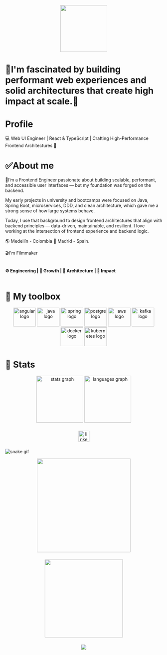 
<div align="center">
  <img height="150" src="https://i.giphy.com/media/v1.Y2lkPTc5MGI3NjExZGl5N3I4NnYyMGJzdGxoMjN0NDh0cHd0MTJxcjNsZThra3IzamJ4NiZlcD12MV9pbnRlcm5hbF9naWZfYnlfaWQmY3Q9Zw/l0ExfefVh7RnU58f6/giphy.gif">
</div>
<h1 align="left">🏅I'm fascinated by building performant web experiences and solid architectures that create high impact at scale.🏅</h1>


<h1>Profile</h1>

<p align="left">💻 Web UI Engineer | React & TypeScript | Crafting High-Performance Frontend Architectures 🚀</p>


<h1>✅About me</h1>

<p>🎯I’m a Frontend Engineer passionate about building scalable, performant, and accessible user interfaces — but my foundation was forged on the backend.

My early projects in university and bootcamps were focused on Java, Spring Boot, microservices, DDD, and clean architecture, which gave me a strong sense of how large systems behave.

Today, I use that background to design frontend architectures that align with backend principles — data-driven, maintainable, and resilient. I love working at the intersection of frontend experience and backend logic.</p>
<p>🌎 Medellín - Colombia 📍 Madrid - Spain.</p>
<p>🎬I'm Filmmaker</p>



<div align="center" style="display: flex; justify-content: space-between">
  <h4>⚙️ Engineering | 🚀 Growth | 🧠 Architecture | 🎯 Impact</h4>
</div>



<h1>🧰 My toolbox</h1>
<div align="center">
  
  <img src="https://cdn.jsdelivr.net/gh/devicons/devicon/icons/angular/angular-original.svg" height="60" width="72" alt="angular logo"  />
  <img src="https://cdn.jsdelivr.net/gh/devicons/devicon/icons/java/java-original.svg" height="60" width="72" alt="java logo"  />
  <img src="https://cdn.jsdelivr.net/gh/devicons/devicon/icons/spring/spring-original.svg" height="60" width="72" alt="spring logo"  />
  <img src="https://cdn.jsdelivr.net/gh/devicons/devicon/icons/postgresql/postgresql-original.svg" height="60" width="72" alt="postgre logo"  />
  <img src="https://cdn.jsdelivr.net/gh/devicons/devicon@latest/icons/amazonwebservices/amazonwebservices-original-wordmark.svg"  height="60" width="72" alt="aws logo"/>
  <img src="https://cdn.jsdelivr.net/gh/devicons/devicon@latest/icons/apachekafka/apachekafka-original-wordmark.svg" height="60" width="72" alt="kafka logo" />
  <img src="https://cdn.jsdelivr.net/gh/devicons/devicon/icons/docker/docker-original.svg" height="60" width="72" alt="docker logo"  />
  <img src="https://cdn.jsdelivr.net/gh/devicons/devicon/icons/kubernetes/kubernetes-original.svg" height="60" width="72" alt="kubernetes logo"  />
  
  
  
</div>



<h1>🏁 Stats</h1>
<div align="center">
  <img src="https://github-readme-stats.vercel.app/api?hide_title=false&hide_rank=false&show_icons=true&include_all_commits=true&count_private=true&disable_animations=false&theme=radical&locale=en&hide_border=false&username=BrianStevenV" height="150" alt="stats graph"  />
  <img src="https://github-readme-stats.vercel.app/api/top-langs?locale=en&hide_title=false&layout=compact&card_width=320&langs_count=5&theme=dracula&hide_border=false&username=BrianStevenV" height="150" alt="languages graph"  />
</div>

###

<div align="center">
  <a href="https://www.linkedin.com/in/brian-steven03/" target="_blank">
    <img src="https://img.shields.io/static/v1?message=LinkedIn&logo=linkedin&label=&color=0077B5&logoColor=white&labelColor=&style=for-the-badge" height="35" alt="linkedin logo"  />
  </a>
</div>

###

  ![snake gif](https://github.com/BrianStevenV/YOUR_USERNAME/blob/output/github-contribution-grid-snake.gif)
  <div align="center">
  <img height="300" src="https://github.com/BrianStevenV/YOUR_USERNAME/blob/output/github-contribution-grid-snake.gif"  />
</div>

###

<div align="center">
  <img height="250" src="https://i.giphy.com/media/v1.Y2lkPTc5MGI3NjExZTg0angxZHJsdWtyNjk3dmJlZGczNHN2YjN6NTk1b3Frc213b3l3bSZlcD12MV9pbnRlcm5hbF9naWZfYnlfaWQmY3Q9Zw/3o7qDWAAKxKbpamHrW/giphy.gif" />
</div>

###

<!-- <div align="center">
  <img height="150" src="https://media.giphy.com/media/RbDKaczqWovIugyJmW/giphy.gif"  />
</div> -->

###

<div align="center">
  <img src="https://profile-counter.glitch.me/BrianStevenV/count.svg?"  />
</div>

###
